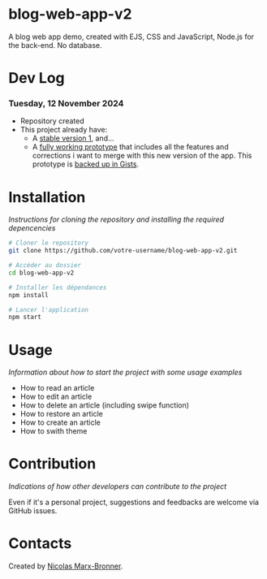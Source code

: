 # blog-web-app-v2
A blog web app demo, created with EJS, CSS and JavaScript, Node.js for the back-end. No database.

# Dev Log
### Tuesday, 12 November 2024
- Repository created
- This project already have:
  - A [stable version 1](https://github.com/nicolasmbronner/blog-web-app-v1), and...
  - A [fully working prototype](https://codepen.io/Nanodatron/full/jOjgQjz) that includes all the features and corrections i want to merge with this new version of the app. This prototype is [backed up in Gists](https://gist.github.com/nicolasmbronner/e1abbf81c57f2ece4edca7567db6195a).

# Installation
*Instructions for cloning the repository and installing the required depencencies*

```bash
# Cloner le repository
git clone https://github.com/votre-username/blog-web-app-v2.git

# Accéder au dossier
cd blog-web-app-v2

# Installer les dépendances
npm install

# Lancer l'application
npm start
```

# Usage
*Information about how to start the project with some usage examples*

- How to read an article
- How to edit an article
- How to delete an article (including swipe function)
- How to restore an article
- How to create an article
- How to swith theme

# Contribution
*Indications of how other developers can contribute to the project*

Even if it's a personal project, suggestions and feedbacks are welcome via GitHub issues.

# Contacts
Created by [Nicolas Marx-Bronner](https://github.com/nicolasmbronner). 
